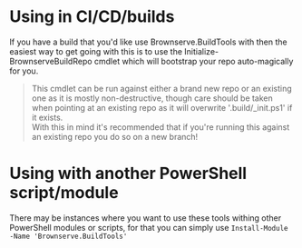 # Using in CI/CD/builds
If you have a build that you'd like use Brownserve.BuildTools with then the easiest way to get going with this is to use the Initialize-BrownserveBuildRepo cmdlet which will bootstrap your repo auto-magically for you.

>This cmdlet can be run against either a brand new repo or an existing one as it is mostly non-destructive, though care should be taken when pointing at an existing repo as it will overwrite '.build/_init.ps1' if it exists.  
With this in mind it's recommended that if you're running this against an existing repo you do so on a new branch!

# Using with another PowerShell script/module
There may be instances where you want to use these tools withing other PowerShell modules or scripts, for that you can simply use `Install-Module -Name 'Brownserve.BuildTools'`